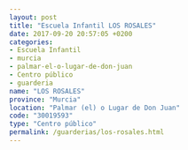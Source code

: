```yaml
---
layout: post
title: "Escuela Infantil LOS ROSALES"
date: 2017-09-20 20:57:05 +0200
categories:
- Escuela Infantil
- murcia
- palmar-el-o-lugar-de-don-juan
- Centro público
- guarderia
name: "LOS ROSALES"
province: "Murcia"
location: "Palmar (el) o Lugar de Don Juan"
code: "30019593"
type: "Centro público"
permalink: /guarderias/los-rosales.html
---
```

